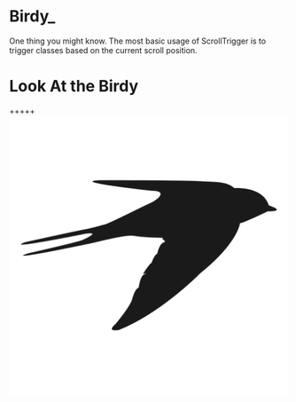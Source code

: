 # Birdy_
One thing you might know. The most basic usage of ScrollTrigger is to trigger classes based on the current scroll position. 

# Look At the Birdy
+++++
![alt text](https://github.com/AhsanParadise/Birdy_/blob/master/img/birdy.png?raw=true)
